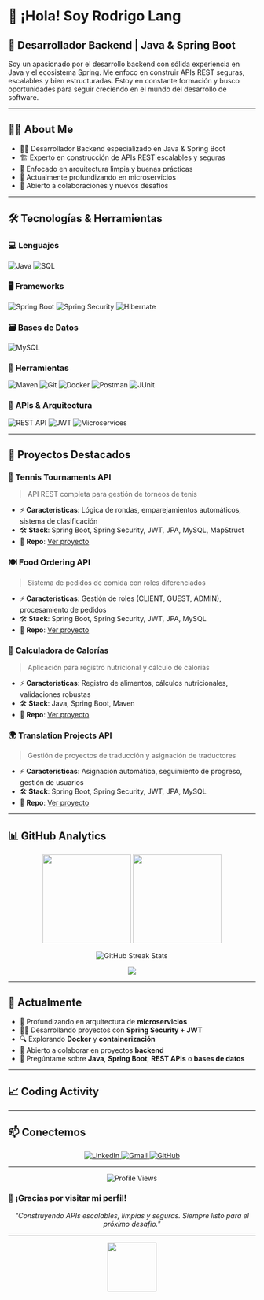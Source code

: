 # 👋 ¡Hola! Soy **Rodrigo Lang**
## 🚀 Desarrollador Backend | Java & Spring Boot

Soy un apasionado por el desarrollo backend con sólida experiencia en Java y el ecosistema Spring. Me enfoco en construir APIs REST seguras, escalables y bien estructuradas. Estoy en constante formación y busco oportunidades para seguir creciendo en el mundo del desarrollo de software.

---

## 🙋‍♂️ About Me
- 🧑‍💻 Desarrollador Backend especializado en Java & Spring Boot
- 🏗️ Experto en construcción de APIs REST escalables y seguras
- 🎯 Enfocado en arquitectura limpia y buenas prácticas
- 🌱 Actualmente profundizando en microservicios
- 🤝 Abierto a colaboraciones y nuevos desafíos

---

## 🛠️ Tecnologías & Herramientas

### 💻 **Lenguajes**
![Java](https://img.shields.io/badge/Java-ED8B00?style=for-the-badge&logo=openjdk&logoColor=white)
![SQL](https://img.shields.io/badge/SQL-4479A1?style=for-the-badge&logo=mysql&logoColor=white)

### 🖥️ **Frameworks**
![Spring Boot](https://img.shields.io/badge/Spring_Boot-6DB33F?style=for-the-badge&logo=spring&logoColor=white)
![Spring Security](https://img.shields.io/badge/Spring_Security-6DB33F?style=for-the-badge&logo=spring&logoColor=white)
![Hibernate](https://img.shields.io/badge/Hibernate-59666C?style=for-the-badge&logo=Hibernate&logoColor=white)

### 🗃️ **Bases de Datos**
![MySQL](https://img.shields.io/badge/MySQL-4479A1?style=for-the-badge&logo=mysql&logoColor=white)

### 🔧 **Herramientas**
![Maven](https://img.shields.io/badge/Maven-C71A36?style=for-the-badge&logo=apache-maven&logoColor=white)
![Git](https://img.shields.io/badge/Git-F05032?style=for-the-badge&logo=git&logoColor=white)
![Docker](https://img.shields.io/badge/Docker-2496ED?style=for-the-badge&logo=docker&logoColor=white)
![Postman](https://img.shields.io/badge/Postman-FF6C37?style=for-the-badge&logo=postman&logoColor=white)
![JUnit](https://img.shields.io/badge/JUnit-25A162?style=for-the-badge&logo=junit5&logoColor=white)

### 🔗 **APIs & Arquitectura**
![REST API](https://img.shields.io/badge/REST-02569B?style=for-the-badge&logo=rest&logoColor=white)
![JWT](https://img.shields.io/badge/JWT-000000?style=for-the-badge&logo=jsonwebtokens&logoColor=white)
![Microservices](https://img.shields.io/badge/Microservices-FF6B6B?style=for-the-badge&logo=microgenetics&logoColor=white)

---

## 🧩 Proyectos Destacados

### 🎾 **Tennis Tournaments API**
> API REST completa para gestión de torneos de tenis
- ⚡ **Características**: Lógica de rondas, emparejamientos automáticos, sistema de clasificación
- 🛠️ **Stack**: Spring Boot, Spring Security, JWT, JPA, MySQL, MapStruct
- 🔗 **Repo**: [Ver proyecto](https://github.com/RodriLang/tennis-tournaments-API)

### 🍽️ **Food Ordering API**
> Sistema de pedidos de comida con roles diferenciados
- ⚡ **Características**: Gestión de roles (CLIENT, GUEST, ADMIN), procesamiento de pedidos
- 🛠️ **Stack**: Spring Boot, Spring Security, JWT, JPA, MySQL
- 🔗 **Repo**: [Ver proyecto](https://github.com/RodriLang/food-ordering-API)

### 🧮 **Calculadora de Calorías**
> Aplicación para registro nutricional y cálculo de calorías
- ⚡ **Características**: Registro de alimentos, cálculos nutricionales, validaciones robustas
- 🛠️ **Stack**: Java, Spring Boot, Maven
- 🔗 **Repo**: [Ver proyecto](https://github.com/RodriLang/calorie-calculator)

### 🌍 **Translation Projects API**
> Gestión de proyectos de traducción y asignación de traductores
- ⚡ **Características**: Asignación automática, seguimiento de progreso, gestión de usuarios
- 🛠️ **Stack**: Spring Boot, Spring Security, JWT, JPA, MySQL
- 🔗 **Repo**: [Ver proyecto](https://github.com/RodriLang/mvp-translation-project)

---

## 📊 GitHub Analytics

<p align="center">
  <img height="180em" src="https://github-readme-stats.vercel.app/api?username=RodriLang&show_icons=true&theme=radical&include_all_commits=true&count_private=true"/>
  <img height="180em" src="https://github-readme-stats.vercel.app/api/top-langs/?username=RodriLang&layout=compact&langs_count=8&theme=radical"/>
</p>

<p align="center">
  <img src="https://github-readme-streak-stats.herokuapp.com/?user=RodriLang&theme=radical" alt="GitHub Streak Stats" />
</p>

<div align="center">
  <img src="https://github-profile-trophy.vercel.app/?username=RodriLang&theme=radical&no-frame=true&no-bg=false&margin-w=4&row=1" />
</div>

---

## 🎯 Actualmente

- 🌱 Profundizando en arquitectura de **microservicios**
- 👨‍💻 Desarrollando proyectos con **Spring Security + JWT**
- 🔍 Explorando **Docker** y **containerización**
- 🤝 Abierto a colaborar en proyectos **backend**
- 💬 Pregúntame sobre **Java**, **Spring Boot**, **REST APIs** o **bases de datos**

---

## 📈 Coding Activity

<!--START_SECTION:waka-->
<!--END_SECTION:waka-->

---

## 📫 Conectemos

<p align="center">
  <a href="https://www.linkedin.com/in/rodrilang/">
    <img src="https://img.shields.io/badge/LinkedIn-0077B5?style=for-the-badge&logo=linkedin&logoColor=white" alt="LinkedIn"/>
  </a>
  <a href="mailto:rodrigolang90@gmail.com">
    <img src="https://img.shields.io/badge/Gmail-D14836?style=for-the-badge&logo=gmail&logoColor=white" alt="Gmail"/>
  </a>
  <a href="https://github.com/RodriLang">
    <img src="https://img.shields.io/badge/GitHub-100000?style=for-the-badge&logo=github&logoColor=white" alt="GitHub"/>
  </a>
</p>

---

<div align="center">
  <img src="https://komarev.com/ghpvc/?username=RodriLang&color=blueviolet&style=for-the-badge&label=PROFILE+VIEWS" alt="Profile Views"/>
</div>

### 🙌 ¡Gracias por visitar mi perfil!

<p align="center">
  <i>"Construyendo APIs escalables, limpias y seguras. Siempre listo para el próximo desafío."</i>
</p>

---

<div align="center">
  <img src="https://media.giphy.com/media/M9gbBd9nbDrOTu1Mqx/giphy.gif" width="100"/>
</div>